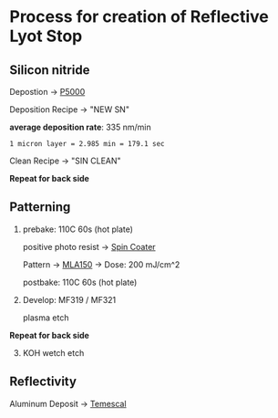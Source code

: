 # Process for creation of Reflective Lyot Stop 

## Silicon nitride  
Depostion -> [P5000](https://catinthehat-haway.github.io/OSCNANOFAB/P5000)

  Deposition Recipe -> "NEW SN"

  **average deposition rate**: 335 nm/min

    1 micron layer = 2.985 min = 179.1 sec

  Clean Recipe -> "SIN CLEAN"

  **Repeat for back side**

## Patterning
1) prebake: 110C 60s  (hot plate)

    positive photo resist -> [Spin Coater](https://catinthehat-haway.github.io/OSCNANOFAB/Spin_Coater) 
  
    Pattern -> [MLA150](https://catinthehat-haway.github.io/OSCNANOFAB/MLA150) -> Dose: 200 mJ/cm^2 
  
    postbake: 110C 60s   (hot plate)

2) Develop: MF319 / MF321  

    plasma etch

**Repeat for back side**

3) KOH wetch etch

## Reflectivity 

Aluminum Deposit -> [Temescal](https://catinthehat-haway.github.io/OSCNANOFAB/Temescal) 
